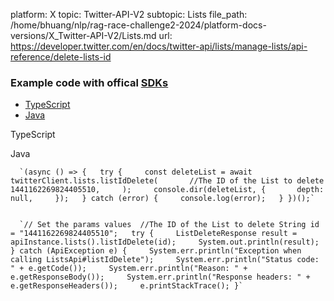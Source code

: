 platform: X
topic: Twitter-API-V2
subtopic: Lists
file_path: /home/bhuang/nlp/rag-race-challenge2-2024/platform-docs-versions/X_Twitter-API-V2/Lists.md
url: https://developer.twitter.com/en/docs/twitter-api/lists/manage-lists/api-reference/delete-lists-id

### Example code with offical [SDKs](https://developer.twitter.com/en/docs/twitter-api/tools-and-libraries/sdks/overview)

* [TypeScript](#tab0)
* [Java](#tab1)

TypeScript

Java

      `(async () => {   try {     const deleteList = await twitterClient.lists.listIdDelete(       //The ID of the List to delete       1441162269824405510,     );     console.dir(deleteList, {       depth: null,     });   } catch (error) {     console.log(error);   } })();`
    

      `// Set the params values  //The ID of the List to delete String id = "1441162269824405510";   try {     ListDeleteResponse result = apiInstance.lists().listIdDelete(id);     System.out.println(result); } catch (ApiException e) {     System.err.println("Exception when calling ListsApi#listIdDelete");     System.err.println("Status code: " + e.getCode());     System.err.println("Reason: " + e.getResponseBody());     System.err.println("Response headers: " + e.getResponseHeaders());     e.printStackTrace(); }`